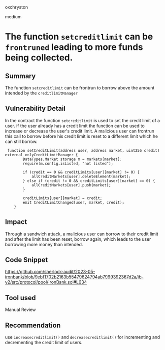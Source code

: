 oxchryston

medium

# The function `setcreditlimit` can be `frontruned` leading to more funds being collected.

## Summary
The function `setcreditlimit` can be frontrun to borrow above the amount intended by the `creditlimitManager`

## Vulnerability Detail
In the contract the function `setcreditlimit` is used to set the credit limit of a user. if the user already has a credit limit the function can be used to increase or decrease the user's credit limit. A malicious user can frontrun this call to borrow before his credit limit is reset to a different limit which he can still borrow.
```solidity
 function setCreditLimit(address user, address market, uint256 credit) external onlyCreditLimitManager {
        DataTypes.Market storage m = markets[market];
        require(m.config.isListed, "not listed");

        if (credit == 0 && creditLimits[user][market] != 0) {
            allCreditMarkets[user].deleteElement(market);
        } else if (credit != 0 && creditLimits[user][market] == 0) {
            allCreditMarkets[user].push(market);
        }

        creditLimits[user][market] = credit;
        emit CreditLimitChanged(user, market, credit);
    }
```

## Impact
Through a sandwich attack, a malicious user can borrow to their credit limit and after the limit has been reset, borrow again, which leads to the user borrowing more money than intended. 
## Code Snippet
https://github.com/sherlock-audit/2023-05-ironbank/blob/9ebf1702b2163b55479624794ab7999392367d2a/ib-v2/src/protocol/pool/IronBank.sol#L634
## Tool used

Manual Review

## Recommendation
use `increasecreditlimit()` and `decreasecreditlimit()` for incrementing and decrementing the credit limit of users. 